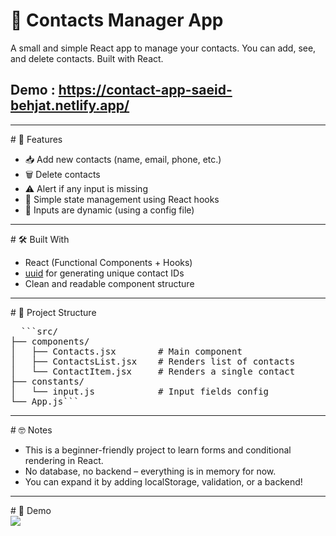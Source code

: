 # 📒 Contacts Manager App
A small and simple React app to manage your contacts.
You can add, see, and delete contacts. Built with React.
<br/>
## Demo : https://contact-app-saeid-behjat.netlify.app/
<hr/>
# 🚀 Features
<ul>
  <li>📥 Add new contacts (name, email, phone, etc.)</li>
  <li>🗑️ Delete contacts</li>
  <li>⚠️ Alert if any input is missing</li>
  <li>🧠 Simple state management using React hooks</li>
  <li>📝 Inputs are dynamic (using a config file)</li>
</ul>
<hr/>
# 🛠️ Built With
<ul>
  <li>React (Functional Components + Hooks)</li>
  <li><a href="https://www.npmjs.com/package/uuid">uuid</a> for generating unique contact IDs</li>
  <li>Clean and readable component structure</li>
</ul>
<hr/>
# 📂 Project Structure
<pre>
  ```src/
├── components/
│   ├── Contacts.jsx        # Main component
│   ├── ContactsList.jsx    # Renders list of contacts
│   └── ContactItem.jsx     # Renders a single contact
├── constants/
│   └── input.js            # Input fields config
└── App.js```
</pre>
<hr/>
# 🤓 Notes
<ul>
  <li>This is a beginner-friendly project to learn forms and conditional rendering in React.</li>
  <li>No database, no backend – everything is in memory for now.</li>
  <li>You can expand it by adding localStorage, validation, or a backend!</li>
</ul>
<hr/>
# 📸 Demo
<br/>
<img src="https://github.com/developersaeid/contact-app/blob/main/Screenshot%202025-05-14%20115651.png?raw=true"/>






